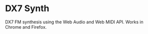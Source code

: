 DX7 Synth
=================

DX7 FM synthesis using the Web Audio and Web MIDI API. Works in Chrome and Firefox.
